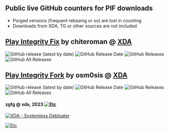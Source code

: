 ## Public live GitHub counters for PIF downloads

- Purged versions (frequent rebasing or so) are lost in counting
- Downloads from XDA, TG or other sources are not included

## [Play Integrity Fix](https://github.com/chiteroman/PlayIntegrityFork/) by chiteroman @ [XDA](https://xdaforums.com/t/module-play-integrity-fix-safetynet-fix.4607985/)

![GitHub release (latest by date)](https://img.shields.io/github/v/release/chiteroman/PlayIntegrityFix?label=Release&style=plastic) ![GitHub Release Date](https://img.shields.io/github/release-date/chiteroman/PlayIntegrityFix?label=Release%20Date&style=plastic)
![GitHub Releases](https://img.shields.io/github/downloads/chiteroman/PlayIntegrityFix/latest/total?label=Downloads%20%28Latest%20Release%29&style=plastic)
![GitHub All Releases](https://img.shields.io/github/downloads/chiteroman/PlayIntegrityFix/total?label=Total%20Downloads%20%28All%20Releases%29&style=plastic)

## [Play Integrity Fork](https://github.com/osm0sis/PlayIntegrityFork) by osm0sis @ [XDA](https://github.com/chiteroman/PlayIntegrityFork/)

![GitHub release (latest by date)](https://img.shields.io/github/v/release/osm0sis/PlayIntegrityFork?label=Release&style=plastic) ![GitHub Release Date](https://img.shields.io/github/release-date/osm0sis/PlayIntegrityFork?label=Release%20Date&style=plastic)
![GitHub Releases](https://img.shields.io/github/downloads/osm0sis/PlayIntegrityFork/latest/total?label=Downloads%20%28Latest%20Release%29&style=plastic)
![GitHub All Releases](https://img.shields.io/github/downloads/osm0sis/PlayIntegrityFork/total?label=Total%20Downloads%20%28All%20Releases%29&style=plastic)

#### zgfg @ xda, 2023 <a href="https://github.com/zgfg/Etc"> <img src="https://img.shields.io/badge/Etc-orange?logo=QuickLook&logoColor=yellow" alt="Etc"></a>

<p align="left">
<a href="https://forum.xda-developers.com/t/magisk-module-systemless-debloater.4180083"> <img src="https://img.shields.io/badge/XDA-Systemless_Debloater-orange?logo=QuickLook&logoColor=yellow" alt="XDA - Systemless Debloater"></a>

<a href="https://github.com/zgfg/Etc"> <img src="https://img.shields.io/badge/Etc-orange?logo=QuickLook&logoColor=yellow" alt="Etc"></a>
</p>
